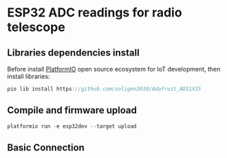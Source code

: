 # ESP32 ADC readings for radio telescope


## Libraries dependencies install

Before install [PlatformIO](http://platformio.org/) open source ecosystem for IoT development, then install libraries:

``` javascript
pio lib install https://github.com/soligen2010/Adafruit_ADS1X15
```

## Compile and firmware upload

``` javascript
platformio run -e esp32dev --target upload
``` 

## Basic Connection



